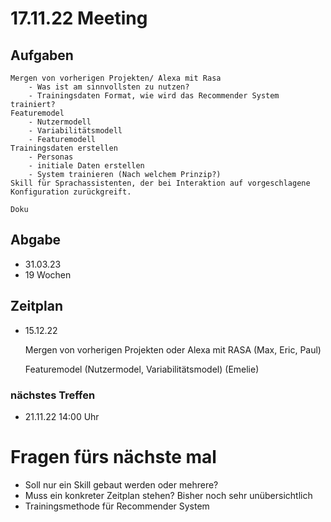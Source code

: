 # 17.11.22 Meeting

## Aufgaben
    Mergen von vorherigen Projekten/ Alexa mit Rasa
        - Was ist am sinnvollsten zu nutzen?
        - Trainingsdaten Format, wie wird das Recommender System trainiert?
    Featuremodel
        - Nutzermodell
        - Variabilitätsmodell
        - Featuremodell
    Trainingsdaten erstellen
        - Personas
        - initiale Daten erstellen
        - System trainieren (Nach welchem Prinzip?)
    Skill für Sprachassistenten, der bei Interaktion auf vorgeschlagene Konfiguration zurückgreift.

    Doku

## Abgabe
+ 31.03.23
+ 19 Wochen

## Zeitplan

+ 15.12.22

    Mergen von vorherigen Projekten oder Alexa mit RASA (Max, Eric, Paul)

    Featuremodel (Nutzermodel, Variabilitätsmodel) (Emelie)

### nächstes Treffen 
+ 21.11.22 14:00 Uhr

# Fragen fürs nächste mal
+ Soll nur ein Skill gebaut werden oder mehrere?
+ Muss ein konkreter Zeitplan stehen? Bisher noch sehr unübersichtlich
+ Trainingsmethode für Recommender System
